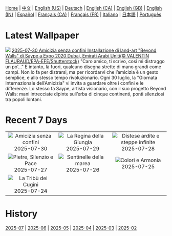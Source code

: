 [Home](../README.md) | [中文](zh-CN.md) | [English (US)](en-US.md) | [Deutsch](de-DE.md) | [English (CA)](en-CA.md) | [English (GB)](en-GB.md) | [English (IN)](en-IN.md) | [Español](es-ES.md) | [Français (CA)](fr-CA.md) | [Français (FR)](fr-FR.md) | [Italiano](it-IT.md) | [日本語](ja-JP.md) | [Português](pt-BR.md)

# Latest Wallpaper
![](https://www.bing.com/th?id=OHR.SaypeDubai_IT-IT8691118780_UHD.jpg)
[2025-07-30 Amicizia senza confini Installazione di land-art "Beyond Walls" di Saype a Expo 2020 Dubai, Emirati Arabi Uniti(© VALENTIN FLAURAUD/EPA-EFE/Shutterstock)](https://www.bing.com/th?id=OHR.SaypeDubai_IT-IT8691118780_UHD.jpg)
"Caro amico, ti scrivo, così mi distraggo un po’..." E intanto, là fuori, qualcuno disegna strette di mano grandi come campi. Non lo fa per distrarsi, ma per ricordarvi che l’amicizia è un gesto semplice, e allo stesso tempo rivoluzionario. Ogni 30 luglio, la "Giornata Internazionale dell’Amicizia" vi invita a guardare oltre i confini e le differenze. Lo stesso fa Saype, artista visionario, con il suo progetto Beyond Walls: mani intrecciate dipinte sull’erba di cinque continenti, ponti silenziosi tra popoli lontani.

# Recent 7 Days
|  |  |  |
|:---:|:---:|:---:|
| ![](https://www.bing.com/th?id=OHR.SaypeDubai_IT-IT8691118780_400x240.jpg "Amicizia senza confini") 2025-07-30 | ![](https://www.bing.com/th?id=OHR.TigerDay_IT-IT8572184729_400x240.jpg "La Regina della Giungla") 2025-07-29 | ![](https://www.bing.com/th?id=OHR.MongoliaYurts_IT-IT8478321001_400x240.jpg "Distese ardite e steppe infinite") 2025-07-28 |
| ![](https://www.bing.com/th?id=OHR.CaltagironeSicilia_IT-IT1493069823_400x240.jpg "Pietre, Silenzio e Pace") 2025-07-27 | ![](https://www.bing.com/th?id=OHR.MangroveTwilight_IT-IT8283933203_400x240.jpg "Sentinelle della marea") 2025-07-26 | ![](https://www.bing.com/th?id=OHR.LasPalmas_IT-IT1381176116_400x240.jpg "Colori e Armonia") 2025-07-25 |
| ![](https://www.bing.com/th?id=OHR.AshyWoodswallow_IT-IT1611565241_400x240.jpg "La Tribù dei Cugini") 2025-07-24 |  |  |

# History
[2025-07](../archives/wallpaper/it-IT/w_2025_07.md) | [2025-06](../archives/wallpaper/it-IT/w_2025_06.md) | [2025-05](../archives/wallpaper/it-IT/w_2025_05.md) | [2025-04](../archives/wallpaper/it-IT/w_2025_04.md) | [2025-03](../archives/wallpaper/it-IT/w_2025_03.md) | [2025-02](../archives/wallpaper/it-IT/w_2025_02.md)
